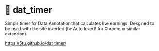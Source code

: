 # 🤑 dat_timer

Simple timer for Data Annotation that calculates live earnings. Desgined to be used with the site inverted (by Auto Invert! for Chrome or similar extension).

https://5tu.github.io/dat_timer/
